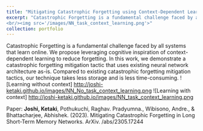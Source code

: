 ```yaml
---
title: "Mitigating Catastrophic Forgetting using Context-Dependent Learning (Research in Progress)"
excerpt: "Catastrophic Forgetting is a fundamental challenge faced by all systems that learn online. We propose leveraging the cognitive inspiration of context-dependent learning to reduce forgetting. In this work, we demonstrate a catastrophic forgetting mitigation tactic that uses existing neural network architecture as-is. Compared to existing catastrophic forgetting mitigation tactics, our technique takes less storage and is less time-consuming. 
<br/><img src='/images/NN_task_context_learning.png'>"
collection: portfolio
---
```


Catastrophic Forgetting is a fundamental challenge faced by all systems that learn online. We propose leveraging cognitive inspiration of context-dependent learning to reduce forgetting. In this work, we demonstrate a catastrophic forgetting mitigation tactic that uses existing neural network architecture as-is. Compared to existing catastrophic forgetting mitigation tactics, our technique takes less storage and is less time-consuming.
![Learning without context] http://joshi-ketaki.github.io/images/NN_No_task_context_learning.png
![Learning with context] http://joshi-ketaki.github.io/images/NN_task_context_learning.png


Paper:
**Joshi, Ketaki**, Pothukuchi, Raghav. Pradyumna., Wibisono, Andre., & Bhattacharjee, Abhishek. (2023). Mitigating Catastrophic Forgetting in Long Short-Term Memory Networks. ArXiv. /abs/2305.17244

